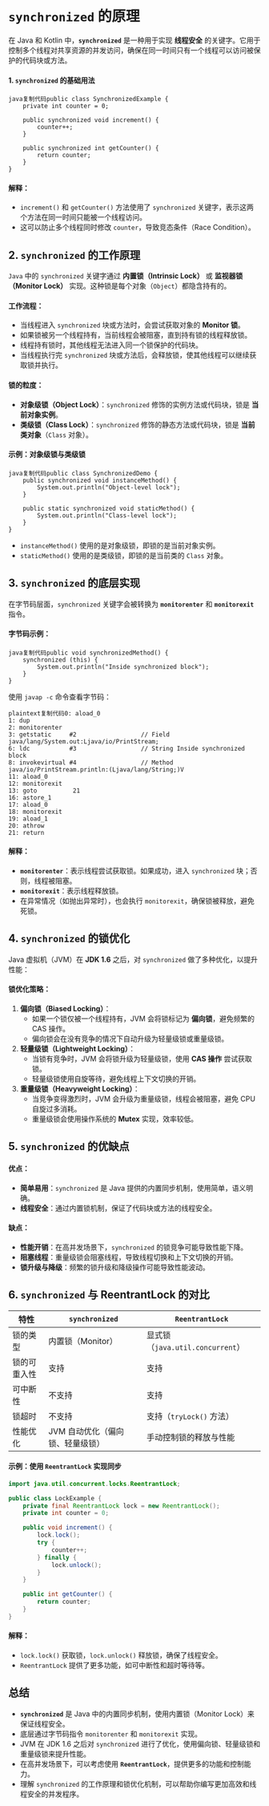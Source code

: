 # `synchronized` 的原理

在 Java 和 Kotlin 中，**`synchronized`** 是一种用于实现 **线程安全** 的关键字。它用于控制多个线程对共享资源的并发访问，确保在同一时间只有一个线程可以访问被保护的代码块或方法。 

#### **1. `synchronized` 的基础用法**

```
java复制代码public class SynchronizedExample {
    private int counter = 0;

    public synchronized void increment() {
        counter++;
    }

    public synchronized int getCounter() {
        return counter;
    }
}
```

#### **解释：**

- `increment()` 和 `getCounter()` 方法使用了 `synchronized` 关键字，表示这两个方法在同一时间只能被一个线程访问。
- 这可以防止多个线程同时修改 `counter`，导致竞态条件（Race Condition）。

## **2. `synchronized` 的工作原理**

`Java` 中的 `synchronized` 关键字通过 **内置锁（Intrinsic Lock）** 或 **监视器锁（Monitor Lock）** 实现。这种锁是每个对象（`Object`）都隐含持有的。

#### **工作流程：**

- 当线程进入 `synchronized` 块或方法时，会尝试获取对象的 **Monitor 锁**。
- 如果锁被另一个线程持有，当前线程会被阻塞，直到持有锁的线程释放锁。
- 线程持有锁时，其他线程无法进入同一个锁保护的代码块。
- 当线程执行完 `synchronized` 块或方法后，会释放锁，使其他线程可以继续获取锁并执行。

#### **锁的粒度：**

- **对象级锁（Object Lock）**：`synchronized` 修饰的实例方法或代码块，锁是 **当前对象实例**。
- **类级锁（Class Lock）**：`synchronized` 修饰的静态方法或代码块，锁是 **当前类对象**（`Class` 对象）。

#### **示例：对象级锁与类级锁**

```
java复制代码public class SynchronizedDemo {
    public synchronized void instanceMethod() {
        System.out.println("Object-level lock");
    }

    public static synchronized void staticMethod() {
        System.out.println("Class-level lock");
    }
}
```

- `instanceMethod()` 使用的是对象级锁，即锁的是当前对象实例。
- `staticMethod()` 使用的是类级锁，即锁的是当前类的 `Class` 对象。

## **3. `synchronized` 的底层实现**

在字节码层面，`synchronized` 关键字会被转换为 **`monitorenter`** 和 **`monitorexit`** 指令。

#### **字节码示例：**

```
java复制代码public void synchronizedMethod() {
    synchronized (this) {
        System.out.println("Inside synchronized block");
    }
}
```

使用 `javap -c` 命令查看字节码：

```
plaintext复制代码0: aload_0
1: dup
2: monitorenter
3: getstatic     #2                  // Field java/lang/System.out:Ljava/io/PrintStream;
6: ldc           #3                  // String Inside synchronized block
8: invokevirtual #4                  // Method java/io/PrintStream.println:(Ljava/lang/String;)V
11: aload_0
12: monitorexit
13: goto          21
16: astore_1
17: aload_0
18: monitorexit
19: aload_1
20: athrow
21: return
```

#### **解释：**

- **`monitorenter`**：表示线程尝试获取锁。如果成功，进入 `synchronized` 块；否则，线程被阻塞。
- **`monitorexit`**：表示线程释放锁。
- 在异常情况（如抛出异常时），也会执行 `monitorexit`，确保锁被释放，避免死锁。

## **4. `synchronized` 的锁优化**

Java 虚拟机（JVM）在 **JDK 1.6** 之后，对 `synchronized` 做了多种优化，以提升性能：

#### **锁优化策略：**

1. **偏向锁（Biased Locking）**：
   - 如果一个锁仅被一个线程持有，JVM 会将锁标记为 **偏向锁**，避免频繁的 CAS 操作。
   - 偏向锁会在没有竞争的情况下自动升级为轻量级锁或重量级锁。
2. **轻量级锁（Lightweight Locking）**：
   - 当锁有竞争时，JVM 会将锁升级为轻量级锁，使用 **CAS 操作** 尝试获取锁。
   - 轻量级锁使用自旋等待，避免线程上下文切换的开销。
3. **重量级锁（Heavyweight Locking）**：
   - 当竞争变得激烈时，JVM 会升级为重量级锁，线程会被阻塞，避免 CPU 自旋过多消耗。
   - 重量级锁会使用操作系统的 **Mutex** 实现，效率较低。

## **5. `synchronized` 的优缺点**

#### **优点：**

- **简单易用**：`synchronized` 是 Java 提供的内置同步机制，使用简单，语义明确。
- **线程安全**：通过内置锁机制，保证了代码块或方法的线程安全。

#### **缺点：**

- **性能开销**：在高并发场景下，`synchronized` 的锁竞争可能导致性能下降。
- **阻塞线程**：重量级锁会阻塞线程，导致线程切换和上下文切换的开销。
- **锁升级与降级**：频繁的锁升级和降级操作可能导致性能波动。

## **6. `synchronized` 与 ReentrantLock 的对比**

| 特性         | `synchronized`                   | `ReentrantLock`                  |
| ------------ | -------------------------------- | -------------------------------- |
| 锁的类型     | 内置锁（Monitor）                | 显式锁（`java.util.concurrent`） |
| 锁的可重入性 | 支持                             | 支持                             |
| 可中断性     | 不支持                           | 支持                             |
| 锁超时       | 不支持                           | 支持（`tryLock()` 方法）         |
| 性能优化     | JVM 自动优化（偏向锁、轻量级锁） | 手动控制锁的释放与性能           |

#### **示例：使用 `ReentrantLock` 实现同步**

```java
import java.util.concurrent.locks.ReentrantLock;

public class LockExample {
    private final ReentrantLock lock = new ReentrantLock();
    private int counter = 0;

    public void increment() {
        lock.lock();
        try {
            counter++;
        } finally {
            lock.unlock();
        }
    }

    public int getCounter() {
        return counter;
    }
}
```

#### **解释：**

- `lock.lock()` 获取锁，`lock.unlock()` 释放锁，确保了线程安全。
- `ReentrantLock` 提供了更多功能，如可中断性和超时等待等。

## **总结**

- **`synchronized`** 是 Java 中的内置同步机制，使用内置锁（Monitor Lock）来保证线程安全。
- 底层通过字节码指令 `monitorenter` 和 `monitorexit` 实现。
- JVM 在 JDK 1.6 之后对 `synchronized` 进行了优化，使用偏向锁、轻量级锁和重量级锁来提升性能。
- 在高并发场景下，可以考虑使用 **`ReentrantLock`**，提供更多的功能和控制能力。
- 理解 `synchronized` 的工作原理和锁优化机制，可以帮助你编写更加高效和线程安全的并发程序。